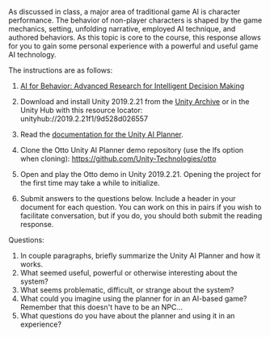 As discussed in class, a major area of traditional game AI is character performance. The behavior of non-player characters is shaped by the game mechanics, setting, unfolding narrative, employed AI technique, and authored behaviors. As this topic is core to the course, this response allows for you to gain some personal experience with a powerful and useful game AI technology.

The instructions are as follows:

1. [AI for Behavior: Advanced Research for Intelligent Decision Making](https://www.youtube.com/watch?v=ZdN8dDa0ff4)

2. Download and install Unity 2019.2.21 from the [Unity Archive](https://unity3d.com/get-unity/download/archive) or in the Unity Hub with this resource locator: unityhub://2019.2.21f1/9d528d026557

3. Read the [documentation for the Unity AI Planner](https://docs.unity3d.com/Packages/com.unity.ai.planner@0.1/manual/index.html).

4. Clone the Otto Unity AI Planner demo repository (use the lfs option when cloning): https://github.com/Unity-Technologies/otto

5. Open and play the Otto demo in Unity 2019.2.21. Opening the project for the first time may take a while to initialize.

6. Submit answers to the questions below. Include a header in your document for each question. You can work on this in pairs if you wish to facilitate conversation, but if you do, you should both submit the reading response.

Questions:

1. In couple paragraphs, briefly summarize the Unity AI Planner and how it works. 
2. What seemed useful, powerful or otherwise interesting about the system?
3. What seems problematic, difficult, or strange about the system?
4. What could you imagine using the planner for in an AI-based game? Remember that this doesn't have to be an NPC...
5. What questions do you have about the planner and using it in an experience? 

